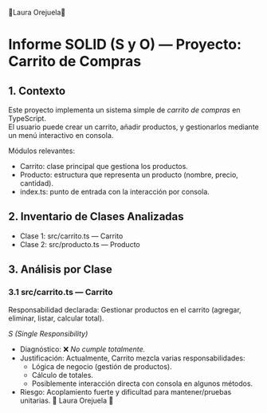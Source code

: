 🧁Laura Orejuela🧁

# Informe SOLID (S y O) — Proyecto: Carrito de Compras

## 1. Contexto
Este proyecto implementa un sistema simple de *carrito de compras* en TypeScript.  
El usuario puede crear un carrito, añadir productos, y gestionarlos mediante un menú interactivo en consola.

Módulos relevantes:
- Carrito: clase principal que gestiona los productos.
- Producto: estructura que representa un producto (nombre, precio, cantidad).
- index.ts: punto de entrada con la interacción por consola.

## 2. Inventario de Clases Analizadas
- Clase 1: src/carrito.ts — Carrito  
- Clase 2: src/producto.ts — Producto

## 3. Análisis por Clase

### 3.1 src/carrito.ts — Carrito
Responsabilidad declarada: Gestionar productos en el carrito (agregar, eliminar, listar, calcular total).

*S (Single Responsibility)*
- Diagnóstico: ❌ *No cumple totalmente.*
- Justificación: Actualmente, Carrito mezcla varias responsabilidades:
  - Lógica de negocio (gestión de productos).
  - Cálculo de totales.
  - Posiblemente interacción directa con consola en algunos métodos.
- Riesgo: Acoplamiento fuerte y dificultad para mantener/pruebas unitarias.
🧁 Laura Orejuela 🧁

